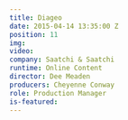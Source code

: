 ```yaml
---
title: Diageo
date: 2015-04-14 13:35:00 Z
position: 11
img: 
video: 
company: Saatchi & Saatchi
runtime: Online Content
director: Dee Meaden
producers: Cheyenne Conway
role: Production Manager
is-featured: 
---
```


